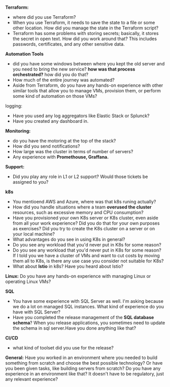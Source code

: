 


**Terraform:**
- where did you use Terraform?
- When you use Terraform, it needs to save the state to a file or some other location. How did you manage the state in the Terraform script?
- Terraform has some problems with storing secrets; basically, it stores the secret in open text. How did you work around that? This includes passwords, certificates, and any other sensitive data.



**Automation Tools**
- did you have some windows between where you kept the old server and you need to bring the new service? **how was that process orchestrated?** how did you do that?
- How much of the entire journey was automated?
- Aside from Terraform, do you have any hands-on experience with other similar tools that allow you to manage VMs, provision them, or perform some kind of automation on those VMs?


logging:
- Have you used any log aggregators like Elastic Stack or Splunck?
- Have you created any dashboard in.



**Monitoring:**
- do you have the motoring at the top of the stack?
- How did you send notifications?
- How large was the cluster in terms of number of servers?
- Any experience with **Promethouse, Graffana.**


**Support:**
- Did you play any role in L1 or L2 support? Would those tickets be assigned to you?


**k8s**
 - You mentioend AWS and Azure, where was that k8s runing actually?
 - How did you handle situations where a team **overused the cluster** resources, such as excessive memory and CPU consumption?
 - Have you provisioned your own K8s server or K8s cluster, even aside from all your work experience? Did you do that for your own purposes as exercises? Did you try to create the K8s cluster on a server or on your local machine?
 - What advantages do you see in using K8s in general?
 - Do you see any workload that you'd never put in K8s for some reason?
 - Do you see any workload that you'd never put in K8s for some reason? If I told you we have a cluster of VMs and want to cut costs by moving them all to K8s, is there any use case you consider not suitable for K8s?
 - What about **Istio** in k8s? Have you heard about Istio?

**Linux:**
Do you have any hands-on experience with managing Linux or operating Linux VMs?


**SQL**
- You have some experience with SQL Server as well. I'm asking because we do a lot on managed SQL instances. What kind of experience do you have with SQL Server?
- Have you completed the release management of the **SQL database schema**? When you release applications, you sometimes need to update the schema in sql server.Have you done anything like that?


**CI/CD**
- what kind of toolset did you use for the release?



**General:**
Have you worked in an environment where you needed to build something from scratch and choose the best possible technology? Or have you been given tasks, like building servers from scratch? Do you have any experience in an environment like that? It doesn't have to be regulatory, just any relevant experience?
